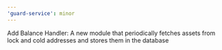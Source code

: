 ```yaml
---
'guard-service': minor
---
```


Add Balance Handler: A new module that periodically fetches assets from lock and cold addresses and stores them in the database
